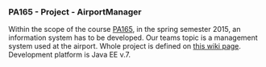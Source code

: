 ### PA165 - Project - AirportManager

Within the scope of the course [PA165]([https://is.muni.cz/auth/predmet/fi/podzim2015/PA165), in the spring semester 2015, an information system has to be developed. Our teams topic is a management system used at the airport. Whole project is defined on [this wiki page](https://github.com/jirmauritz/AirportManager/wiki). Development platform is Java EE v.7.